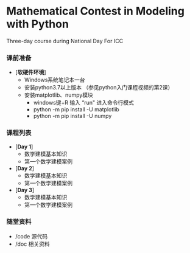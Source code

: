 # Mathematical Contest in Modeling with Python
 

Three-day course during National Day  For ICC 


### 课前准备
- [**软硬件环境**]
    - Windows系统笔记本一台 
    - 安装python3.7以上版本 （参见python入门课程视频的第2课）
    - 安装matplotlib、numpy模块 
       - windows键+R 输入 “run" 进入命令行模式
       - python -m pip install -U matplotlib
       - python -m pip install -U numpy
 
### 课程列表
- [**Day 1**]
    - 数学建模基本知识 
    - 第一个数学建模案例
- [**Day 2**]
    - 数学建模基本知识 
    - 第一个数学建模案例
- [**Day 3**]
    - 数学建模基本知识 
    - 第一个数学建模案例
    
### 随堂资料
- /code  源代码
- /doc   相关资料
